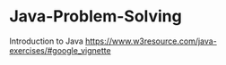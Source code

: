# Java-Problem-Solving
Introduction to Java
https://www.w3resource.com/java-exercises/#google_vignette
